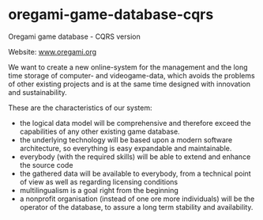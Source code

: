 # oregami-game-database-cqrs
Oregami game database - CQRS version

Website: www.oregami.org

We want to create a new online-system for the management and the long time storage of computer- and videogame-data, which avoids the problems of other existing projects and is at the same time designed with innovation and sustainability.

These are the characteristics of our system:

- the logical data model will be comprehensive and therefore exceed the capabilities of any other existing game database.
- the underlying technology will be based upon a modern software architecture, so everything is easy expandable and maintainable.
- everybody (with the required skills) will be able to extend and enhance the source code
- the gathered data will be available to everybody, from a technical point of view as well as regarding licensing conditions
- multilingualism is a goal right from the beginning
- a nonprofit organisation (instead of one ore more individuals) will be the operator of the database, to assure a long term stability and availability. 
